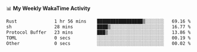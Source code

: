 <!--
**stamp711/stamp711** is a ✨ _special_ ✨ repository because its `README.md` (this file) appears on your GitHub profile.

Here are some ideas to get you started:

- 🔭 I’m currently working on ...
- 🌱 I’m currently learning ...
- 👯 I’m looking to collaborate on ...
- 🤔 I’m looking for help with ...
- 💬 Ask me about ...
- 📫 How to reach me: ...
- 😄 Pronouns: ...
- ⚡ Fun fact: ...
-->

📊 **My Weekly WakaTime Activity**

<!--START_SECTION:waka-->

```txt
Rust              1 hr 56 mins    █████████████████▒░░░░░░░   69.16 %
sh                28 mins         ████▒░░░░░░░░░░░░░░░░░░░░   16.77 %
Protocol Buffer   23 mins         ███▒░░░░░░░░░░░░░░░░░░░░░   13.86 %
TOML              0 secs          ░░░░░░░░░░░░░░░░░░░░░░░░░   00.19 %
Other             0 secs          ░░░░░░░░░░░░░░░░░░░░░░░░░   00.02 %
```

<!--END_SECTION:waka-->
